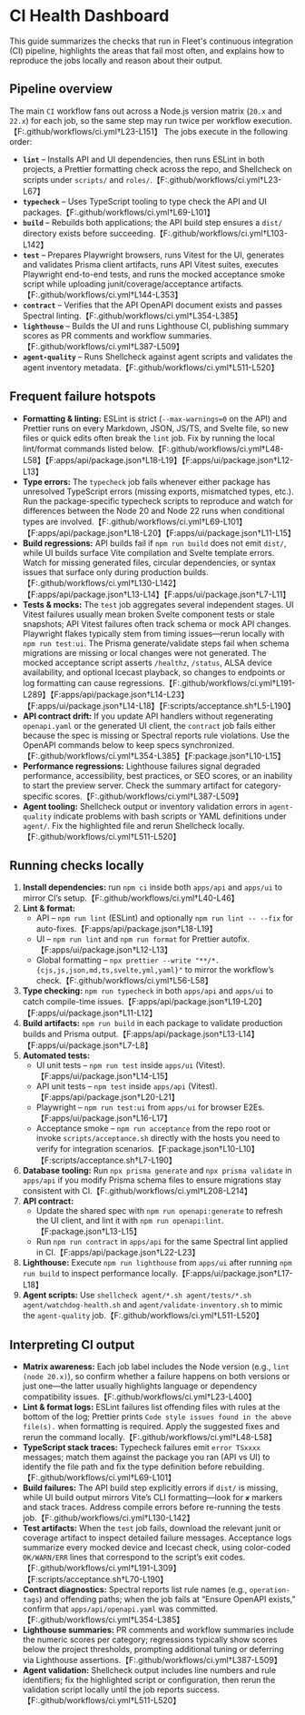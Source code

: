 # CI Health Dashboard

This guide summarizes the checks that run in Fleet's continuous integration (CI) pipeline, highlights the areas that fail most often, and explains how to reproduce the jobs locally and reason about their output.

## Pipeline overview

The main `CI` workflow fans out across a Node.js version matrix (`20.x` and `22.x`) for each job, so the same step may run twice per workflow execution.【F:.github/workflows/ci.yml†L23-L151】 The jobs execute in the following order:

- **`lint`** – Installs API and UI dependencies, then runs ESLint in both projects, a Prettier formatting check across the repo, and Shellcheck on scripts under `scripts/` and `roles/`.【F:.github/workflows/ci.yml†L23-L67】
- **`typecheck`** – Uses TypeScript tooling to type check the API and UI packages.【F:.github/workflows/ci.yml†L69-L101】
- **`build`** – Rebuilds both applications; the API build step ensures a `dist/` directory exists before succeeding.【F:.github/workflows/ci.yml†L103-L142】
- **`test`** – Prepares Playwright browsers, runs Vitest for the UI, generates and validates Prisma client artifacts, runs API Vitest suites, executes Playwright end-to-end tests, and runs the mocked acceptance smoke script while uploading junit/coverage/acceptance artifacts.【F:.github/workflows/ci.yml†L144-L353】
- **`contract`** – Verifies that the API OpenAPI document exists and passes Spectral linting.【F:.github/workflows/ci.yml†L354-L385】
- **`lighthouse`** – Builds the UI and runs Lighthouse CI, publishing summary scores as PR comments and workflow summaries.【F:.github/workflows/ci.yml†L387-L509】
- **`agent-quality`** – Runs Shellcheck against agent scripts and validates the agent inventory metadata.【F:.github/workflows/ci.yml†L511-L520】

## Frequent failure hotspots

- **Formatting & linting:** ESLint is strict (`--max-warnings=0` on the API) and Prettier runs on every Markdown, JSON, JS/TS, and Svelte file, so new files or quick edits often break the `lint` job. Fix by running the local lint/format commands listed below.【F:.github/workflows/ci.yml†L48-L58】【F:apps/api/package.json†L18-L19】【F:apps/ui/package.json†L12-L13】
- **Type errors:** The `typecheck` job fails whenever either package has unresolved TypeScript errors (missing exports, mismatched types, etc.). Run the package-specific typecheck scripts to reproduce and watch for differences between the Node 20 and Node 22 runs when conditional types are involved.【F:.github/workflows/ci.yml†L69-L101】【F:apps/api/package.json†L18-L20】【F:apps/ui/package.json†L11-L15】
- **Build regressions:** API builds fail if `npm run build` does not emit `dist/`, while UI builds surface Vite compilation and Svelte template errors. Watch for missing generated files, circular dependencies, or syntax issues that surface only during production builds.【F:.github/workflows/ci.yml†L130-L142】【F:apps/api/package.json†L13-L14】【F:apps/ui/package.json†L7-L11】
- **Tests & mocks:** The `test` job aggregates several independent stages. UI Vitest failures usually mean broken Svelte component tests or stale snapshots; API Vitest failures often track schema or mock API changes. Playwright flakes typically stem from timing issues—rerun locally with `npm run test:ui`. The Prisma generate/validate steps fail when schema migrations are missing or local changes were not generated. The mocked acceptance script asserts `/healthz`, `/status`, ALSA device availability, and optional Icecast playback, so changes to endpoints or log formatting can cause regressions.【F:.github/workflows/ci.yml†L191-L289】【F:apps/api/package.json†L14-L23】【F:apps/ui/package.json†L14-L18】【F:scripts/acceptance.sh†L5-L190】
- **API contract drift:** If you update API handlers without regenerating `openapi.yaml` or the generated UI client, the `contract` job fails either because the spec is missing or Spectral reports rule violations. Use the OpenAPI commands below to keep specs synchronized.【F:.github/workflows/ci.yml†L354-L385】【F:package.json†L10-L15】
- **Performance regressions:** Lighthouse failures signal degraded performance, accessibility, best practices, or SEO scores, or an inability to start the preview server. Check the summary artifact for category-specific scores.【F:.github/workflows/ci.yml†L387-L509】
- **Agent tooling:** Shellcheck output or inventory validation errors in `agent-quality` indicate problems with bash scripts or YAML definitions under `agent/`. Fix the highlighted file and rerun Shellcheck locally.【F:.github/workflows/ci.yml†L511-L520】

## Running checks locally

1. **Install dependencies:** run `npm ci` inside both `apps/api` and `apps/ui` to mirror CI’s setup.【F:.github/workflows/ci.yml†L40-L46】
2. **Lint & format:**
   - API – `npm run lint` (ESLint) and optionally `npm run lint -- --fix` for auto-fixes.【F:apps/api/package.json†L18-L19】
   - UI – `npm run lint` and `npm run format` for Prettier autofix.【F:apps/ui/package.json†L12-L13】
   - Global formatting – `npx prettier --write "**/*.{cjs,js,json,md,ts,svelte,yml,yaml}"` to mirror the workflow’s check.【F:.github/workflows/ci.yml†L56-L58】
3. **Type checking:** `npm run typecheck` in both `apps/api` and `apps/ui` to catch compile-time issues.【F:apps/api/package.json†L19-L20】【F:apps/ui/package.json†L11-L12】
4. **Build artifacts:** `npm run build` in each package to validate production builds and Prisma output.【F:apps/api/package.json†L13-L14】【F:apps/ui/package.json†L7-L8】
5. **Automated tests:**
   - UI unit tests – `npm run test` inside `apps/ui` (Vitest).【F:apps/ui/package.json†L14-L15】
   - API unit tests – `npm test` inside `apps/api` (Vitest).【F:apps/api/package.json†L20-L21】
   - Playwright – `npm run test:ui` from `apps/ui` for browser E2Es.【F:apps/ui/package.json†L16-L17】
   - Acceptance smoke – `npm run acceptance` from the repo root or invoke `scripts/acceptance.sh` directly with the hosts you need to verify for integration scenarios.【F:package.json†L10-L10】【F:scripts/acceptance.sh†L7-L190】
6. **Database tooling:** Run `npx prisma generate` and `npx prisma validate` in `apps/api` if you modify Prisma schema files to ensure migrations stay consistent with CI.【F:.github/workflows/ci.yml†L208-L214】
7. **API contract:**
   - Update the shared spec with `npm run openapi:generate` to refresh the UI client, and lint it with `npm run openapi:lint`.【F:package.json†L13-L15】
   - Run `npm run contract` in `apps/api` for the same Spectral lint applied in CI.【F:apps/api/package.json†L22-L23】
8. **Lighthouse:** Execute `npm run lighthouse` from `apps/ui` after running `npm run build` to inspect performance locally.【F:apps/ui/package.json†L17-L18】
9. **Agent scripts:** Use `shellcheck agent/*.sh agent/tests/*.sh agent/watchdog-health.sh` and `agent/validate-inventory.sh` to mimic the `agent-quality` job.【F:.github/workflows/ci.yml†L511-L520】

## Interpreting CI output

- **Matrix awareness:** Each job label includes the Node version (e.g., `lint (node 20.x)`), so confirm whether a failure happens on both versions or just one—the latter usually highlights language or dependency compatibility issues.【F:.github/workflows/ci.yml†L23-L400】
- **Lint & format logs:** ESLint failures list offending files with rules at the bottom of the log; Prettier prints `Code style issues found in the above file(s).` when formatting is required. Apply the suggested fixes and rerun the command locally.【F:.github/workflows/ci.yml†L48-L58】
- **TypeScript stack traces:** Typecheck failures emit `error TSxxxx` messages; match them against the package you ran (API vs UI) to identify the file path and fix the type definition before rebuilding.【F:.github/workflows/ci.yml†L69-L101】
- **Build failures:** The API build step explicitly errors if `dist/` is missing, while UI build output mirrors Vite’s CLI formatting—look for `✘` markers and stack traces. Address compile errors before re-running the tests job.【F:.github/workflows/ci.yml†L130-L142】
- **Test artifacts:** When the `test` job fails, download the relevant junit or coverage artifact to inspect detailed failure messages. Acceptance logs summarize every mocked device and Icecast check, using color-coded `OK/WARN/ERR` lines that correspond to the script’s exit codes.【F:.github/workflows/ci.yml†L191-L309】【F:scripts/acceptance.sh†L70-L190】
- **Contract diagnostics:** Spectral reports list rule names (e.g., `operation-tags`) and offending paths; when the job fails at “Ensure OpenAPI exists,” confirm that `apps/api/openapi.yaml` was committed.【F:.github/workflows/ci.yml†L354-L385】
- **Lighthouse summaries:** PR comments and workflow summaries include the numeric scores per category; regressions typically show scores below the project thresholds, prompting additional tuning or deferring via Lighthouse assertions.【F:.github/workflows/ci.yml†L387-L509】
- **Agent validation:** Shellcheck output includes line numbers and rule identifiers; fix the highlighted script or configuration, then rerun the validation script locally until the job reports success.【F:.github/workflows/ci.yml†L511-L520】
